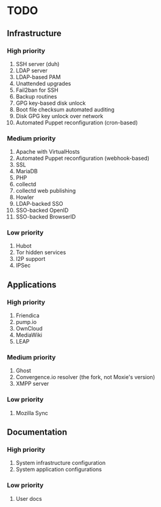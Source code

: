 # TODO

## Infrastructure

### High priority

1. SSH server (duh)
2. LDAP server
3. LDAP-based PAM
4. Unattended upgrades
5. Fail2ban for SSH
6. Backup routines
7. GPG key-based disk unlock
8. Boot file checksum automated auditing
9. Disk GPG key unlock over network
10. Automated Puppet reconfiguration (cron-based)

### Medium priority

1. Apache with VirtualHosts
2. Automated Puppet reconfiguration (webhook-based)
3. SSL
4. MariaDB
5. PHP
6. collectd
7. collectd web publishing
8. Howler
9. LDAP-backed SSO
10. SSO-backed OpenID
11. SSO-backed BrowserID

### Low priority

1. Hubot
2. Tor hidden services
3. I2P support
4. IPSec

## Applications

### High priority 

1. Friendica
2. pump.io
3. OwnCloud
4. MediaWiki
5. LEAP

### Medium priority

1. Ghost
2. Convergence.io resolver (the fork, not Moxie's version)
3. XMPP server

### Low priority

1. Mozilla Sync

## Documentation

### High priority

1. System infrastructure configuration
2. System application configurations

### Low priority

1. User docs
